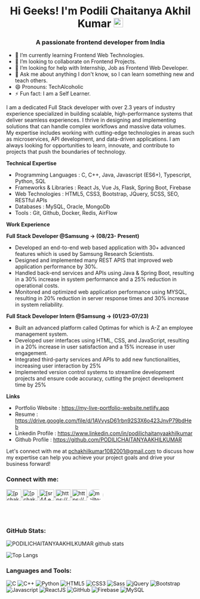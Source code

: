 <h1 align="center">Hi Geeks! I'm Podili Chaitanya Akhil Kumar <img  src="https://media.giphy.com/media/hvRJCLFzcasrR4ia7z/giphy.gif" width="25px"></h1>
<h3 align="center">A passionate frontend developer from India</h3>

- 🌱 I’m currently learning Frontend Web Technologies.
- 👯 I’m looking to collaborate on Frontend Projects. 
- 🤔 I’m looking for help with Internship, Job as Frontend Web Developer. 
- 💬 Ask me about anything I don't know, so I can learn something new and teach others.
- 😄 Pronouns: TechAlcoholic
- ⚡ Fun fact: I am a Self Learner.


I am a dedicated Full Stack developer with over 2.3 years of industry experience specialized in building scalable, high-performance systems that deliver seamless experiences. I thrive in designing and implementing solutions that can handle complex workflows and massive data volumes. My expertise includes working with cutting-edge technologies in areas such as microservices, API development, and data-driven applications. I am always looking for opportunities to learn, innovate, and contribute to projects that push the boundaries of technology.

**Technical Expertise**

- Programming Languages : C, C++, Java, Javascript (ES6+), Typescript, Python,  SQL
- Frameworks & Libraries : React Js,  Vue Js,  Flask, Spring Boot, Firebase
- Web Technologies : HTML5, CSS3, Bootstrap, JQuery, SCSS, SEO, RESTful APIs
- Databases : MySQL, Oracle, MongoDb
- Tools : Git, Github, Docker, Redis, AirFlow

**Work Experience**

**Full Stack Developer @Samsung -> (08/23- Present)**

- Developed an end-to-end web based application with 30+ advanced features which is used by 
  Samsung Research Scientists.
- Designed and implemented many REST APIS that improved web application performance by 30%.
- Handled back-end services and APIs using Java & Spring Boot, resulting in a 30% increase in system 
  performance and a 25% reduction in operational costs.
- Monitored and optimized web application performance using MYSQL, resulting in 20% reduction in server response times and 30% increase in system reliability.

**Full Stack Developer Intern @Samsung -> (01/23-07/23)**

- Built an advanced platform called Optimas for which is A-Z an employee management system.
- Developed user interfaces using HTML, CSS, and JavaScript, resulting in a 20% increase in user 
  satisfaction and a 15% increase in user engagement.
- Integrated third-party services and APIs to add new functionalities, increasing user interaction by 25%
- Implemented version control systems to streamline development projects and ensure code accuracy, 
  cutting the project development time by 25%

**Links**
- Portfolio Website : https://my-live-portfolio-website.netlify.app
- Resume : https://drive.google.com/file/d/1AVvysD61rbn92S3X6o423JnvP79bdHeb
- Linkedin Profile : https://www.linkedin.com/in/podilichaitanyaakhilkumar
- Github Profile : https://github.com/PODILICHAITANYAAKHILKUMAR

Let's connect with me at pchakhilkumar1082001@gmail.com to discuss how my expertise can help you achieve your project goals and drive your business forward!

<h3 align="left">Connect with me:</h3>
<p align="left">
    <a href="https://twitter.com/pchakhilkumar" target="blank"><img         align="center" src="https://raw.githubusercontent.com/rahuldkjain/github-profile-readme-generator/master/src/images/icons/Social/twitter.svg" alt="[pchakhilkumar](https://twitter.com/pchakhilkumar)" height="30" width="40" />
    </a>
    <a href="https://www.linkedin.com/in/podilichaitanyaakhilkumar" target="blank"><img align="center" src="https://raw.githubusercontent.com/rahuldkjain/github-profile-readme-generator/master/src/images/icons/Social/linked-in-alt.svg" alt="[pchakhilkumar](https://www.linkedin.com/in/podilichaitanyaakhilkumar)" height="30" width="40" />
    </a>
    <a href="https://www.instagram.com/akhilkumarpch" target="blank"><img align="center" src="https://raw.githubusercontent.com/rahuldkjain/github-profile-readme-generator/master/src/images/icons/Social/instagram.svg" alt="[sr44.exe](https://www.instagram.com/akhilkumarpch)" height="30" width="40" />
    </a>
    <a href="https://www.facebook.com/profile.php?id=100005247885101" target="blank"><img align="center" src="https://raw.githubusercontent.com/rahuldkjain/github-profile-readme-generator/master/src/images/icons/Social/facebook.svg" alt="https://www.facebook.com/profile.php?id=100005247885101" height="30" width="40" />
    <a href="https://codepen.io/podilichaitanyaakhilkumar" target="blank"><img align="center" src="https://github.com/rahuldkjain/github-profile-readme-generator/blob/master/src/images/icons/Social/codepen.svg" alt="https://codepen.io/podilichaitanyaakhilkumar" height="30" width="40" />
    </a>
    <a href="mailto:pchakhilkumar1082001@gmail.com" target="blank"><img style='border-radius:15px' align="center" src="https://img.icons8.com/color/48/undefined/gmail-new.png" alt="mailto:pchakhilkumar1082001@gmail.com" height="30" width="40" />
    </a>
    
</p>
<br>
<br>


### GitHub Stats:

![PODILICHAITANYAAKHILKUMAR github stats](https://github-readme-stats.vercel.app/api?username=PODILICHAITANYAAKHILKUMAR&show_icons=true&theme=great-gatsby)
<br>

![Top Langs](https://github-readme-stats.vercel.app/api/top-langs/?username=PODILICHAITANYAAKHILKUMAR&theme=great-gatsby&layout=compact)


### Languages and Tools:
![C](https://img.shields.io/badge/c-%2300599C.svg?style=flat&logo=c&logoColor=white)
![C++](https://img.shields.io/badge/c++-%2300599C.svg?style=flat&logo=c%2B%2B&logoColor=white)
![Python](https://img.shields.io/badge/python-3670A0?style=flat&logo=python&logoColor=ffdd54)
![HTML5](https://img.shields.io/badge/-HTML5-E34F26?style=flat&logo=html5&logoColor=white)
![CSS3](https://img.shields.io/badge/-CSS3-1572B6?style=flat&logo=css3)
![Sass](https://img.shields.io/badge/-Sass-CC6699?style=flat&logo=sass&logoColor=white)
![jQuery](https://img.shields.io/badge/jquery-%230769AD.svg?style=flat&logo=jquery&logoColor=white)
![Bootstrap](https://img.shields.io/badge/bootstrap-%23563D7C.svg?style=flat&logo=bootstrap&logoColor=white)
![Javascript](https://img.shields.io/badge/-JavaScript-EDD222?style=flat&logo=javascript&logoColor=white)
![ReactJS](https://img.shields.io/badge/-ReactJS-51CBF2?style=flat&logo=react&logoColor=white)
![GitHub](https://img.shields.io/badge/-Github-181717?style=flat&logo=github&logoColor=white)
![Firebase](https://img.shields.io/badge/firebase-%23039BE5.svg?style=flat&logo=firebase)
![MySQL](https://img.shields.io/badge/mysql-%2300f.svg?style=flat&logo=mysql&logoColor=white)

